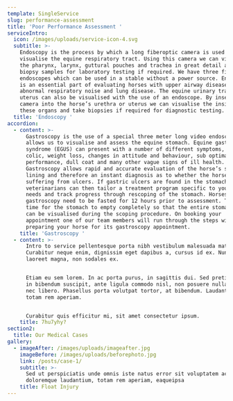 ```yaml
---
template: SingleService
slug: performance-assessment
title: 'Poor Performance Assessment '
serviceIntro:
  icon: /images/uploads/service-icon-4.svg
  subtitle: >-
    Endoscopy is the process by which a long fiberoptic camera is used to
    visualise the equine respiratory tract. Using this camera we can visualise
    the pharynx, larynx, guttural pouches and trachea in great detail and take
    biopsy samples for laboratory testing if required. We have three fibrescope
    endoscopes which can be used in a stable without a power source. Endoscopy
    is an essential part of evaluating horses with upper airway disease,
    abnormal respiratory noise and lung disease. The equine urinary tract and
    uterus can also be visualised with the use of an endoscope. By inserting the
    camera into the horse’s urethra or uterus we can visualise the insides of
    these organs and take biopsies if required for diagnostic testing.
  title: 'Endoscopy '
accordion:
  - content: >-
      Gastroscopy is the use of a special three meter long video endoscope which
      allows us to visualise and assess the equine stomach. Equine gastric ulcer
      syndrome (EGUS) can present with a number of different symptoms, low grade
      colic, weight loss, changes in attitude and behaviour, sub optimal
      performance, dull coat and many other vague signs of ill health.
      Gastroscopy allows rapid and accurate evaluation of the horse’s stomach
      lining and therefore an instant diagnosis as to whether the horse is
      suffering from ulcers. If gastric ulcers are found in the stomach our
      veterinarians can then tailor a treatment program specific to your horse’s
      needs and track progress through rescoping of the stomach. Horses for
      gastroscopy need to be fasted for 12 hours prior to assessment. This gives
      time for the stomach to empty completely so that the entire stomach lining
      can be visualised during the scoping procedure. On booking your
      appointment one of our team members will run through the steps with you in
      preparing your horse for its gastroscopy appointment.
    title: 'Gastroscopy '
  - content: >-
      Intro to service pellentesque porta nibh vestibulum malesuada mattis.
      Curabitur neque enim, dignissim eget dapibus a, cursus id ex. Nunc eu
      laoreet magna, non sodales ex.


      Etiam eu sem lorem. In ac porta purus, in sagittis dui. Sed pretium, felis
      in bibendum suscipit, ante ligula commodo nisl, non posuere nulla ipsum
      nec libero. Phasellus porta volutpat tortor, at bibendum. Laudantium,
      totam rem aperiam.


      Curabitur quis efficitur mi, sit amet consectetur ipsum.
    title: 7hu7yhy?
section2:
  title: Our Medical Cases
gallery:
  - imageAfter: /images/uploads/imageafter.jpg
    imageBefore: /images/uploads/beforephoto.jpg
    link: /posts/case-1/
    subtitle: >-
      Sed ut perspiciatis unde omnis iste natus error sit voluptatem accusantium
      doloremque laudantium, totam rem aperiam, eaqueipsa
    title: Float Injury
---
```


